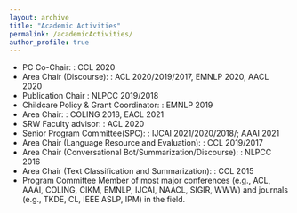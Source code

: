 ```yaml
---
layout: archive
title: "Academic Activities"
permalink: /academicActivities/
author_profile: true
---
```

- PC Co-Chair: : CCL 2020
- Area Chair (Discourse): : ACL 2020/2019/2017, EMNLP 2020, AACL 2020
- Publication Chair : NLPCC 2019/2018
- Childcare Policy & Grant Coordinator: : EMNLP 2019
- Area Chair: : COLING 2018, EACL 2021
- SRW Faculty advisor: : ACL 2020
- Senior Program Committee(SPC): : IJCAI 2021/2020/2018/; AAAI 2021
- Area Chair (Language Resource and Evaluation): : CCL 2019/2017
- Area Chair (Conversational Bot/Summarization/Discourse): : NLPCC 2016
- Area Chair (Text Classification and Summarization): : CCL 2015
- Program Committee Member of most major conferences (e.g., ACL, AAAI, COLING, CIKM, EMNLP, IJCAI, NAACL, SIGIR, WWW) and journals (e.g., TKDE, CL, IEEE ASLP, IPM) in the field.

